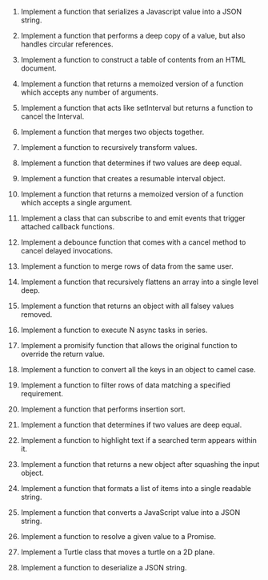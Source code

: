 1. Implement a function that serializes a Javascript value into a JSON string.

2. Implement a function that performs a deep copy of a value, but also handles circular references.

3. Implement a function to construct a table of contents from an HTML document.

4. Implement a function that returns a memoized version of a function which accepts any number of arguments.

5. Implement a function that acts like setInterval but returns a function to cancel the Interval.

6. Implement a function that merges two objects together.

7. Implement a function to recursively transform values.

8. Implement a function that determines if two values are deep equal.

9. Implement a function that creates a resumable interval object.

10. Implement a function that returns a memoized version of a function which accepts a single argument.

11. Implement a class that can subscribe to and emit events that trigger attached callback functions.

12. Implement a debounce function that comes with a cancel method to cancel delayed invocations.

13. Implement a function to merge rows of data from the same user.

14. Implement a function that recursively flattens an array into a single level deep.

15. Implement a function that returns an object with all falsey values removed.

16. Implement a function to execute N async tasks in series.

17. Implement a promisify function that allows the original function to override the return value.

18. Implement a function to convert all the keys in an object to camel case.

19. Implement a function to filter rows of data matching a specified requirement.

20. Implement a function that performs insertion sort.

21. Implement a function that determines if two values are deep equal.

22. Implement a function to highlight text if a searched term appears within it.

23. Implement a function that returns a new object after squashing the input object.

24. Implement a function that formats a list of items into a single readable string.

25. Implement a function that converts a JavaScript value into a JSON string.

26. Implement a function to resolve a given value to a Promise.

27. Implement a Turtle class that moves a turtle on a 2D plane.

28. Implement a function to deserialize a JSON string.
